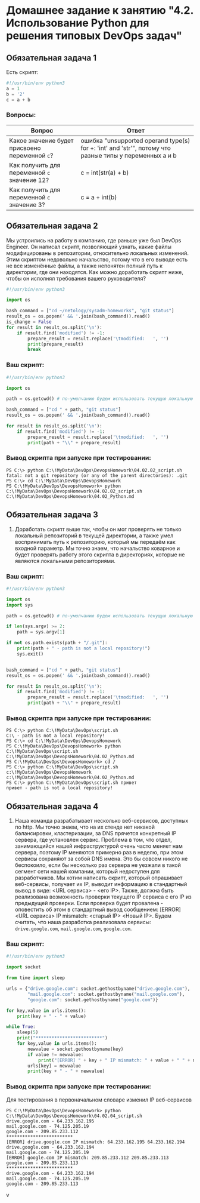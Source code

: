 # Домашнее задание к занятию "4.2. Использование Python для решения типовых DevOps задач"

## Обязательная задача 1

Есть скрипт:
```python
#!/usr/bin/env python3
a = 1
b = '2'
c = a + b
```

### Вопросы:
| Вопрос  | Ответ |
| ------------- | ------------- |
| Какое значение будет присвоено переменной `c`?  | ошибка "unsupported operand type(s) for +: 'int' and 'str'", потому что разные типы у переменных a и b  |
| Как получить для переменной `c` значение 12?  | c = int(str(a) + b)  |
| Как получить для переменной `c` значение 3?  | c = a + int(b)  |

## Обязательная задача 2
Мы устроились на работу в компанию, где раньше уже был DevOps Engineer. Он написал скрипт, позволяющий узнать, какие файлы модифицированы в репозитории, относительно локальных изменений. Этим скриптом недовольно начальство, потому что в его выводе есть не все изменённые файлы, а также непонятен полный путь к директории, где они находятся. Как можно доработать скрипт ниже, чтобы он исполнял требования вашего руководителя?

```python
#!/usr/bin/env python3

import os

bash_command = ["cd ~/netology/sysadm-homeworks", "git status"]
result_os = os.popen(' && '.join(bash_command)).read()
is_change = False
for result in result_os.split('\n'):
    if result.find('modified') != -1:
        prepare_result = result.replace('\tmodified:   ', '')
        print(prepare_result)
        break
```

### Ваш скрипт:
```python
#!/usr/bin/env python3

import os

path = os.getcwd() # по-умолчанию будем использовать текущую локальную директорию для поиска локальных репозиториев

bash_command = ["cd " + path, "git status"]
result_os = os.popen(' && '.join(bash_command)).read()

for result in result_os.split('\n'):
    if result.find('modified') != -1:
        prepare_result = result.replace('\tmodified:   ', '')
        print(path + "\\" + prepare_result)
```

### Вывод скрипта при запуске при тестировании:
```
PS C:\> python C:\!MyData\DevOps\DevopsHomework\04.02.02_script.sh
fatal: not a git repository (or any of the parent directories): .git
PS C:\> cd C:\!MyData\DevOps\DevopsHomework
PS C:\!MyData\DevOps\DevopsHomework> python C:\!MyData\DevOps\DevopsHomework\04.02.02_script.sh
C:\!MyData\DevOps\DevopsHomework\04.02_Python.md
```

## Обязательная задача 3
1. Доработать скрипт выше так, чтобы он мог проверять не только локальный репозиторий в текущей директории, а также умел воспринимать путь к репозиторию, который мы передаём как входной параметр. Мы точно знаем, что начальство коварное и будет проверять работу этого скрипта в директориях, которые не являются локальными репозиториями.

### Ваш скрипт:
```python
#!/usr/bin/env python3

import os
import sys

path = os.getcwd() # по-умолчанию будем использовать текущую локальную директорию для поиска локальных репозиториев

if len(sys.argv) >= 2:
    path = sys.argv[1]

if not os.path.exists(path + "/.git"):
    print(path + " - path is not a local repository!")
    sys.exit()


bash_command = ["cd " + path, "git status"]
result_os = os.popen(' && '.join(bash_command)).read()

for result in result_os.split('\n'):
    if result.find('modified') != -1:
        prepare_result = result.replace('\tmodified:   ', '')
        print(path + "\\" + prepare_result)
```

### Вывод скрипта при запуске при тестировании:
```shell
PS C:\> python C:\!MyData\DevOps\script.sh
C:\ - path is not a local repository!
PS C:\> cd C:\!MyData\DevOps\DevopsHomework
PS C:\!MyData\DevOps\DevopsHomework> python C:\!MyData\DevOps\script.sh
C:\!MyData\DevOps\DevopsHomework\04.02_Python.md
PS C:\!MyData\DevOps\DevopsHomework> cd /
PS C:\> python C:\!MyData\DevOps\script.sh c:\!MyData\DevOps\DevopsHomework
c:\!MyData\DevOps\DevopsHomework\04.02_Python.md
PS C:\> python C:\!MyData\DevOps\script.sh привет
привет - path is not a local repository!
```

## Обязательная задача 4
1. Наша команда разрабатывает несколько веб-сервисов, доступных по http. Мы точно знаем, что на их стенде нет никакой балансировки, кластеризации, за DNS прячется конкретный IP сервера, где установлен сервис. Проблема в том, что отдел, занимающийся нашей инфраструктурой очень часто меняет нам сервера, поэтому IP меняются примерно раз в неделю, при этом сервисы сохраняют за собой DNS имена. Это бы совсем никого не беспокоило, если бы несколько раз сервера не уезжали в такой сегмент сети нашей компании, который недоступен для разработчиков. Мы хотим написать скрипт, который опрашивает веб-сервисы, получает их IP, выводит информацию в стандартный вывод в виде: <URL сервиса> - <его IP>. Также, должна быть реализована возможность проверки текущего IP сервиса c его IP из предыдущей проверки. Если проверка будет провалена - оповестить об этом в стандартный вывод сообщением: [ERROR] <URL сервиса> IP mismatch: <старый IP> <Новый IP>. Будем считать, что наша разработка реализовала сервисы: `drive.google.com`, `mail.google.com`, `google.com`.

### Ваш скрипт:
```python
#!/usr/bin/env python3

import socket

from time import sleep

urls = {"drive.google.com": socket.gethostbyname("drive.google.com"),
        "mail.google.com": socket.gethostbyname("mail.google.com"), 
        "google.com": socket.gethostbyname("google.com")}

for key,value in urls.items():
    print(key + " - " + value)

while True:
    sleep(5)
    print("*************************")
    for key,value in urls.items():
        newvalue = socket.gethostbyname(key)
        if value != newvalue:
            print("[ERROR] " + key + " IP mismatch: " + value + " " + newvalue)
        urls[key] = newvalue
        print(key + " - " + newvalue)
```

### Вывод скрипта при запуске при тестировании:
Для тестирования в первоначальном словаре изменил IP веб-сервисов
```
PS C:\!MyData\DevOps\DevopsHomework> python C:\!MyData\DevOps\DevopsHomework\04.02.04_script.sh
drive.google.com - 64.233.162.195
mail.google.com - 74.125.205.19
google.com - 209.85.233.112
*************************
[ERROR] drive.google.com IP mismatch: 64.233.162.195 64.233.162.194
drive.google.com - 64.233.162.194
mail.google.com - 74.125.205.19
[ERROR] google.com IP mismatch: 209.85.233.112 209.85.233.113
google.com - 209.85.233.113
*************************
drive.google.com - 64.233.162.194
mail.google.com - 74.125.205.19
google.com - 209.85.233.113
```
v